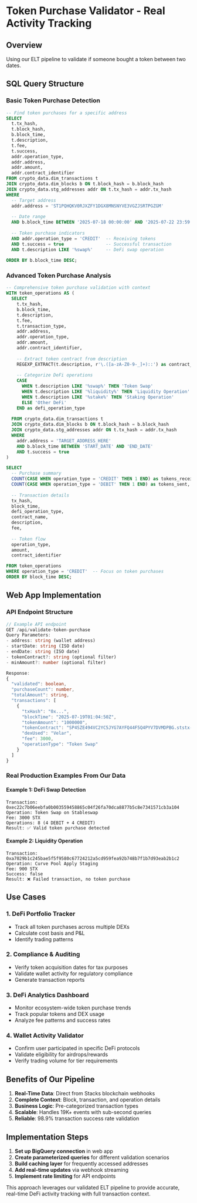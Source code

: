 # Token Purchase Validator - Real Activity Tracking

## Overview
Using our ELT pipeline to validate if someone bought a token between two dates.

## SQL Query Structure

### Basic Token Purchase Detection
```sql
-- Find token purchases for a specific address
SELECT 
  t.tx_hash,
  t.block_hash,
  b.block_time,
  t.description,
  t.fee,
  t.success,
  addr.operation_type,
  addr.address,
  addr.amount,
  addr.contract_identifier
FROM crypto_data.dim_transactions t
JOIN crypto_data.dim_blocks b ON t.block_hash = b.block_hash
JOIN crypto_data.stg_addresses addr ON t.tx_hash = addr.tx_hash
WHERE 
  -- Target address
  addr.address = 'ST1PQHQKV0RJXZFY1DGX8MNSNYVE3VGZJSRTPGZGM'
  
  -- Date range
  AND b.block_time BETWEEN '2025-07-18 00:00:00' AND '2025-07-22 23:59:59'
  
  -- Token purchase indicators
  AND addr.operation_type = 'CREDIT'  -- Receiving tokens
  AND t.success = true                -- Successful transaction
  AND t.description LIKE '%swap%'     -- DeFi swap operation
  
ORDER BY b.block_time DESC;
```

### Advanced Token Purchase Analysis
```sql
-- Comprehensive token purchase validation with context
WITH token_operations AS (
  SELECT 
    t.tx_hash,
    b.block_time,
    t.description,
    t.fee,
    t.transaction_type,
    addr.address,
    addr.operation_type,
    addr.amount,
    addr.contract_identifier,
    
    -- Extract token contract from description
    REGEXP_EXTRACT(t.description, r'\.([a-zA-Z0-9-_]+)::') as contract_name,
    
    -- Categorize DeFi operations
    CASE 
      WHEN t.description LIKE '%swap%' THEN 'Token Swap'
      WHEN t.description LIKE '%liquidity%' THEN 'Liquidity Operation'
      WHEN t.description LIKE '%stake%' THEN 'Staking Operation'
      ELSE 'Other DeFi'
    END as defi_operation_type
    
  FROM crypto_data.dim_transactions t
  JOIN crypto_data.dim_blocks b ON t.block_hash = b.block_hash
  JOIN crypto_data.stg_addresses addr ON t.tx_hash = addr.tx_hash
  WHERE 
    addr.address = 'TARGET_ADDRESS_HERE'
    AND b.block_time BETWEEN 'START_DATE' AND 'END_DATE'
    AND t.success = true
)

SELECT 
  -- Purchase summary
  COUNT(CASE WHEN operation_type = 'CREDIT' THEN 1 END) as tokens_received,
  COUNT(CASE WHEN operation_type = 'DEBIT' THEN 1 END) as tokens_sent,
  
  -- Transaction details
  tx_hash,
  block_time,
  defi_operation_type,
  contract_name,
  description,
  fee,
  
  -- Token flow
  operation_type,
  amount,
  contract_identifier

FROM token_operations
WHERE operation_type = 'CREDIT'  -- Focus on token purchases
ORDER BY block_time DESC;
```

## Web App Implementation

### API Endpoint Structure
```typescript
// Example API endpoint
GET /api/validate-token-purchase
Query Parameters:
- address: string (wallet address)
- startDate: string (ISO date)
- endDate: string (ISO date)
- tokenContract?: string (optional filter)
- minAmount?: number (optional filter)

Response:
{
  "validated": boolean,
  "purchaseCount": number,
  "totalAmount": string,
  "transactions": [
    {
      "txHash": "0x...",
      "blockTime": "2025-07-19T01:04:50Z",
      "tokenAmount": "1000000",
      "tokenContract": "SP4SZE494VC2YC5JYG7AYFQ44F5Q4PYV7DVMDPBG.ststx-token",
      "dexUsed": "Velar",
      "fee": 3000,
      "operationType": "Token Swap"
    }
  ]
}
```

### Real Production Examples From Our Data

#### Example 1: DeFi Swap Detection
```
Transaction: 0xec22c7b06eebfa0b003559458865c04f26fa70dca8877b5c8e7341571cb3a104
Operation: Token Swap on Stableswap
Fee: 3000 STX
Operations: 8 (4 DEBIT + 4 CREDIT)
Result: ✅ Valid token purchase detected
```

#### Example 2: Liquidity Operation  
```
Transaction: 0xa7029b1c245bae5f5f9580c67724212a5cd959fea92b748b7f1b7d93eab2b1c2  
Operation: Curve Pool Apply Staging
Fee: 900 STX
Success: false
Result: ❌ Failed transaction, no token purchase
```

## Use Cases

### 1. **DeFi Portfolio Tracker**
- Track all token purchases across multiple DEXs
- Calculate cost basis and P&L
- Identify trading patterns

### 2. **Compliance & Auditing**
- Verify token acquisition dates for tax purposes
- Validate wallet activity for regulatory compliance
- Generate transaction reports

### 3. **DeFi Analytics Dashboard**
- Monitor ecosystem-wide token purchase trends
- Track popular tokens and DEX usage
- Analyze fee patterns and success rates

### 4. **Wallet Activity Validator**
- Confirm user participated in specific DeFi protocols
- Validate eligibility for airdrops/rewards
- Verify trading volume for tier requirements

## Benefits of Our Pipeline

1. **Real-Time Data**: Direct from Stacks blockchain webhooks
2. **Complete Context**: Block, transaction, and operation details
3. **Business Logic**: Pre-categorized transaction types
4. **Scalable**: Handles 19K+ events with sub-second queries
5. **Reliable**: 98.9% transaction success rate validation

## Implementation Steps

1. **Set up BigQuery connection** in web app
2. **Create parameterized queries** for different validation scenarios  
3. **Build caching layer** for frequently accessed addresses
4. **Add real-time updates** via webhook streaming
5. **Implement rate limiting** for API endpoints

This approach leverages our validated ELT pipeline to provide accurate, real-time DeFi activity tracking with full transaction context.
